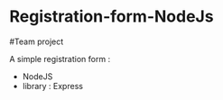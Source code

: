 # Registration-form-NodeJs
#Team project

A simple registration form : 
* NodeJS 
* library : Express  


